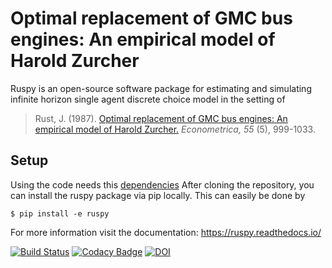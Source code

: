 # Optimal replacement of GMC bus engines: An empirical model of Harold Zurcher

Ruspy is an open-source software package for estimating and simulating infinite horizon single agent discrete choice model in the setting of

> Rust, J. (1987). [Optimal replacement of GMC bus engines: An empirical model of Harold Zurcher.](https://doi.org/10.2307/1911259) *Econometrica, 55* (5), 999-1033.

Setup
-----
Using the code needs this [dependencies](https://github.com/OpenSourceEconomics/ruspy/blob/master/environment.yml)
After cloning the repository, you can install the ruspy package via pip locally. This can easily be done by

`$ pip install -e ruspy`


For more information visit the documentation:
https://ruspy.readthedocs.io/


[![Build Status](https://travis-ci.org/OpenSourceEconomics/ruspy.svg?branch=master)](https://travis-ci.org/OpenSourceEconomics/ruspy)
[![Codacy Badge](https://api.codacy.com/project/badge/Grade/91ce9e983dea4403b986f0ca69564818)](https://app.codacy.com/app/OpenSourceEconomics/ruspy?utm_source=github.com&utm_medium=referral&utm_content=OpenSourceEconomics/ruspy&utm_campaign=Badge_Grade_Dashboard)
[![DOI](https://zenodo.org/badge/145026441.svg)](https://zenodo.org/badge/latestdoi/145026441)
